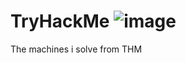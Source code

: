 # TryHackMe ![image](https://github.com/user-attachments/assets/395849cf-d18b-42f2-a0a5-c632ed75de79)

The machines i solve from THM
